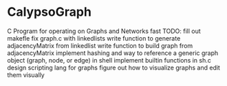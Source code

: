 # CalypsoGraph
C Program for operating on Graphs and Networks fast
TODO:
fill out makefle
fix graph.c with linkedlists
write function to generate adjacencyMatrix from linkedlist
write function to build graph from adjacencyMatrix
implement hashing and way to reference a generic graph object (graph, node, or edge) in shell
implement builtin functions in sh.c
design scripting lang for graphs
figure out how to visualize graphs and edit them visually